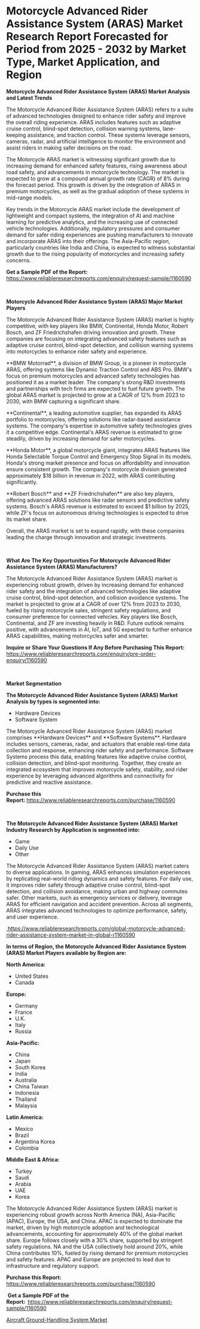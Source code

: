 <p><h1>Motorcycle Advanced Rider Assistance System (ARAS) Market Research Report Forecasted for Period from 2025 -  2032 by Market Type, Market Application, and Region</h1></p><p><strong>Motorcycle Advanced Rider Assistance System (ARAS) Market Analysis and Latest Trends</strong></p>
<p><p>The Motorcycle Advanced Rider Assistance System (ARAS) refers to a suite of advanced technologies designed to enhance rider safety and improve the overall riding experience. ARAS includes features such as adaptive cruise control, blind-spot detection, collision warning systems, lane-keeping assistance, and traction control. These systems leverage sensors, cameras, radar, and artificial intelligence to monitor the environment and assist riders in making safer decisions on the road.</p><p>The Motorcycle ARAS market is witnessing significant growth due to increasing demand for enhanced safety features, rising awareness about road safety, and advancements in motorcycle technology. The market is expected to grow at a compound annual growth rate (CAGR) of 8% during the forecast period. This growth is driven by the integration of ARAS in premium motorcycles, as well as the gradual adoption of these systems in mid-range models.</p><p>Key trends in the Motorcycle ARAS market include the development of lightweight and compact systems, the integration of AI and machine learning for predictive analytics, and the increasing use of connected vehicle technologies. Additionally, regulatory pressures and consumer demand for safer riding experiences are pushing manufacturers to innovate and incorporate ARAS into their offerings. The Asia-Pacific region, particularly countries like India and China, is expected to witness substantial growth due to the rising popularity of motorcycles and increasing safety concerns.</p></p>
<p><strong>Get a Sample PDF of the Report:&nbsp;</strong> <a href="https://www.reliableresearchreports.com/enquiry/request-sample/1160590?utm_campaign=2009&utm_medium=2&utm_source=Github&utm_content=ia&utm_term=23012025&utm_id=motorcycle-advanced-rider-assistance-system-aras">https://www.reliableresearchreports.com/enquiry/request-sample/1160590</a></p>
<p>&nbsp;</p>
<p><strong>Motorcycle Advanced Rider Assistance System (ARAS) Major Market Players</strong></p>
<p><p>The Motorcycle Advanced Rider Assistance System (ARAS) market is highly competitive, with key players like BMW, Continental, Honda Motor, Robert Bosch, and ZF Friedrichshafen driving innovation and growth. These companies are focusing on integrating advanced safety features such as adaptive cruise control, blind-spot detection, and collision warning systems into motorcycles to enhance rider safety and experience.</p><p>**BMW Motorrad**, a division of BMW Group, is a pioneer in motorcycle ARAS, offering systems like Dynamic Traction Control and ABS Pro. BMW's focus on premium motorcycles and advanced safety technologies has positioned it as a market leader. The company's strong R&D investments and partnerships with tech firms are expected to fuel future growth. The global ARAS market is projected to grow at a CAGR of 12% from 2023 to 2030, with BMW capturing a significant share.</p><p>**Continental**, a leading automotive supplier, has expanded its ARAS portfolio to motorcycles, offering solutions like radar-based assistance systems. The company's expertise in automotive safety technologies gives it a competitive edge. Continental's ARAS revenue is estimated to grow steadily, driven by increasing demand for safer motorcycles.</p><p>**Honda Motor**, a global motorcycle giant, integrates ARAS features like Honda Selectable Torque Control and Emergency Stop Signal in its models. Honda's strong market presence and focus on affordability and innovation ensure consistent growth. The company's motorcycle division generated approximately $18 billion in revenue in 2022, with ARAS contributing significantly.</p><p>**Robert Bosch** and **ZF Friedrichshafen** are also key players, offering advanced ARAS solutions like radar sensors and predictive safety systems. Bosch's ARAS revenue is estimated to exceed $1 billion by 2025, while ZF's focus on autonomous driving technologies is expected to drive its market share.</p><p>Overall, the ARAS market is set to expand rapidly, with these companies leading the charge through innovation and strategic investments.</p></p>
<p>&nbsp;</p>
<p><strong>What Are The Key Opportunities For Motorcycle Advanced Rider Assistance System (ARAS) Manufacturers?</strong></p>
<p><p>The Motorcycle Advanced Rider Assistance System (ARAS) market is experiencing robust growth, driven by increasing demand for enhanced rider safety and the integration of advanced technologies like adaptive cruise control, blind-spot detection, and collision avoidance systems. The market is projected to grow at a CAGR of over 12% from 2023 to 2030, fueled by rising motorcycle sales, stringent safety regulations, and consumer preference for connected vehicles. Key players like Bosch, Continental, and ZF are investing heavily in R&D. Future outlook remains positive, with advancements in AI, IoT, and 5G expected to further enhance ARAS capabilities, making motorcycles safer and smarter.</p></p>
<p><strong>Inquire or Share Your Questions If Any Before Purchasing This Report:</strong> <a href="https://www.reliableresearchreports.com/enquiry/pre-order-enquiry/1160590?utm_campaign=2009&utm_medium=2&utm_source=Github&utm_content=ia&utm_term=23012025&utm_id=motorcycle-advanced-rider-assistance-system-aras">https://www.reliableresearchreports.com/enquiry/pre-order-enquiry/1160590</a></p>
<p>&nbsp;</p>
<p><strong>Market Segmentation</strong></p>
<p><strong>The Motorcycle Advanced Rider Assistance System (ARAS) Market Analysis by types is segmented into:</strong></p>
<p><ul><li>Hardware Devices</li><li>Software System</li></ul></p>
<p><p>The Motorcycle Advanced Rider Assistance System (ARAS) market comprises **Hardware Devices** and **Software Systems**. Hardware includes sensors, cameras, radar, and actuators that enable real-time data collection and response, enhancing rider safety and performance. Software Systems process this data, enabling features like adaptive cruise control, collision detection, and blind-spot monitoring. Together, they create an integrated ecosystem that improves motorcycle safety, stability, and rider experience by leveraging advanced algorithms and connectivity for predictive and reactive assistance.</p></p>
<p><strong>Purchase this Report:&nbsp;</strong><a href="https://www.reliableresearchreports.com/purchase/1160590?utm_campaign=2009&utm_medium=2&utm_source=Github&utm_content=ia&utm_term=23012025&utm_id=motorcycle-advanced-rider-assistance-system-aras">https://www.reliableresearchreports.com/purchase/1160590</a></p>
<p>&nbsp;</p>
<p><strong>The Motorcycle Advanced Rider Assistance System (ARAS) Market Industry Research by Application is segmented into:</strong></p>
<p><ul><li>Game</li><li>Daily Use</li><li>Other</li></ul></p>
<p><p>The Motorcycle Advanced Rider Assistance System (ARAS) market caters to diverse applications. In gaming, ARAS enhances simulation experiences by replicating real-world riding dynamics and safety features. For daily use, it improves rider safety through adaptive cruise control, blind-spot detection, and collision avoidance, making urban and highway commutes safer. Other markets, such as emergency services or delivery, leverage ARAS for efficient navigation and accident prevention. Across all segments, ARAS integrates advanced technologies to optimize performance, safety, and user experience.</p></p>
<p><a href="https://www.reliableresearchreports.com/global-motorcycle-advanced-rider-assistance-system-market-in-global-r1160590?utm_campaign=2009&utm_medium=2&utm_source=Github&utm_content=ia&utm_term=23012025&utm_id=motorcycle-advanced-rider-assistance-system-aras">&nbsp;https://www.reliableresearchreports.com/global-motorcycle-advanced-rider-assistance-system-market-in-global-r1160590</a></p>
<p><strong>In terms of Region, the Motorcycle Advanced Rider Assistance System (ARAS) Market Players available by Region are:</strong></p>
<p>
    <p> <strong> North America: </strong>
        <ul>
            <li>United States</li>
            <li>Canada</li>
        </ul>
        </p> 
    <p> <strong> Europe: </strong>
        <ul>
            <li>Germany</li>
            <li>France</li>
            <li>U.K.</li>
            <li>Italy</li>
            <li>Russia</li>
        </ul>
        </p> 
    <p> <strong> Asia-Pacific: </strong>
        <ul>
            <li>China</li>
            <li>Japan</li>
            <li>South Korea</li>
            <li>India</li>
            <li>Australia</li>
            <li>China Taiwan</li>
            <li>Indonesia</li>
            <li>Thailand</li>
            <li>Malaysia</li>
        </ul>
        </p> 
    <p> <strong> Latin America: </strong>
        <ul>
            <li>Mexico</li>
            <li>Brazil</li>
            <li>Argentina Korea</li>
            <li>Colombia</li>
        </ul>
        </p> 
    <p> <strong> Middle East & Africa: </strong>
        <ul>
            <li>Turkey</li>
            <li>Saudi</li>
            <li>Arabia</li>
            <li>UAE</li>
            <li>Korea</li>
        </ul>
    </p>
    </p>
<p><p>The Motorcycle Advanced Rider Assistance System (ARAS) market is experiencing robust growth across North America (NA), Asia-Pacific (APAC), Europe, the USA, and China. APAC is expected to dominate the market, driven by high motorcycle adoption and technological advancements, accounting for approximately 40% of the global market share. Europe follows closely with a 30% share, supported by stringent safety regulations. NA and the USA collectively hold around 20%, while China contributes 10%, fueled by rising demand for premium motorcycles and safety features. APAC and Europe are projected to lead due to infrastructure and regulatory support.</p></p>
<p><strong>Purchase this Report: </strong><a href="https://www.reliableresearchreports.com/purchase/1160590?utm_campaign=2009&utm_medium=2&utm_source=Github&utm_content=ia&utm_term=23012025&utm_id=motorcycle-advanced-rider-assistance-system-aras">https://www.reliableresearchreports.com/purchase/1160590</a></p>
<p>&nbsp;<strong>Get a Sample PDF of the Report:&nbsp;&nbsp;</strong><a href="https://www.reliableresearchreports.com/enquiry/request-sample/1160590?utm_campaign=2009&utm_medium=2&utm_source=Github&utm_content=ia&utm_term=23012025&utm_id=motorcycle-advanced-rider-assistance-system-aras">https://www.reliableresearchreports.com/enquiry/request-sample/1160590</a></p>
<p><strong></strong></p>
<p><p><a href="https://github.com/marloy8/Market-Research-Report-List-6/blob/main/aircraft-ground-handling-system-market.md?utm_campaign=2009&utm_medium=2&utm_source=Github&utm_content=ia&utm_term=23012025&utm_id=motorcycle-advanced-rider-assistance-system-aras">Aircraft Ground-Handling System Market</a></p></p>